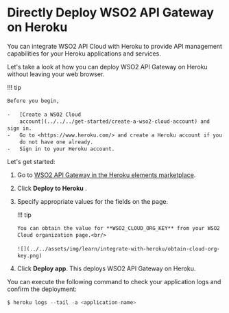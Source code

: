 # Directly Deploy WSO2 API Gateway on Heroku

You can integrate WSO2 API Cloud with Heroku to provide API management
capabilities for your Heroku applications and services.

Let's take a look at how you can deploy WSO2 API Gateway on Heroku
without leaving your web browser.

!!! tip
    
    Before you begin,
    
    -   [Create a WSO2 Cloud
        account](../../../get-started/create-a-wso2-cloud-account) and sign in.
    -   Go to <https://www.heroku.com/> and create a Heroku account if you
        do not have one already.
    -   Sign in to your Heroku account.
    

Let's get started:

1.  Go to [WSO2 API Gateway in the Heroku elements
    marketplace](https://elements.heroku.com/buttons/wso2/cloud-heroku-api-gateway).
2.  Click **Deploy to Heroku** .
3.  Specify appropriate values for the fields on the page.

    !!! tip
    
        You can obtain the value for **WSO2_CLOUD_ORG_KEY** from your WSO2 Cloud organization page.<br/>

        ![](../../assets/img/learn/integrate-with-heroku/obtain-cloud-org-key.png)
      
    

4.  Click **Deploy app**. This deploys WSO2 API Gateway on Heroku.

You can execute the following command to check your application logs and
confirm the deployment:

``` java
$ heroku logs --tail -a <application-name>
```
